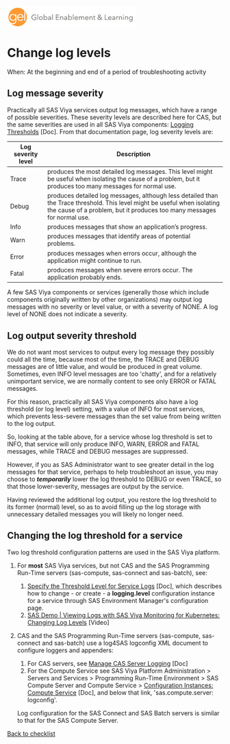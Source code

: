 ![Global Enablement & Learning](/img/gel_banner_logo_tech-partners.jpg)

# Change log levels

<!--
SortString: 0540
Description: Change the log threshold for a SAS component or service, to increase or decrease the detail of log messages it produces
Tags: Regular,Legacy,Done
Topic: Observability
Essential: -
Frequency: When troubleshooting
Authors: David Stern
-->
When: At the beginning and end of a period of troubleshooting activity

## Log message severity

Practically all SAS Viya services output log messages, which have a range of possible severities. These severity levels are described here for CAS, but the same severities are used in all SAS Viya components: [Logging Thresholds](https://go.documentation.sas.com/doc/en/sasadmincdc/default/callogging/p0iu4czueno6x7n1o0nnhsz34nqq.htm) [Doc]. From that documentation page, log severity levels are:

| Log severity level | Description |
| --------- | ----------- |
|Trace | produces the most detailed log messages. This level might be useful when isolating the cause of a problem, but it produces too many messages for normal use. |
| Debug | produces detailed log messages, although less detailed than the Trace threshold. This level might be useful when isolating the cause of a problem, but it produces too many messages for normal use. |
| Info | produces messages that show an application’s progress. |
| Warn | produces messages that identify areas of potential problems. |
| Error | produces messages when errors occur, although the application might continue to run. |
| Fatal | produces messages when severe errors occur. The application probably ends. |

A few SAS Viya components or services (generally those which include components originally written by other organizations) may output log messages with no severity or level value, or with a severity of NONE. A log level of NONE does not indicate a severity.

## Log output severity threshold

We do not want most services to output every  log message they possibly could all the time, because most of the time, the TRACE and DEBUG messages are of little value, and would be produced in great volume. Sometimes, even INFO level messages are too 'chatty', and for a relatively unimportant service, we are normally content to see only ERROR or FATAL messages.

For this reason, practically all SAS Viya components also have a log threshold (or log level) setting, with a value of INFO for most services, which prevents less-severe messages than the set value from being written to the log output.

So, looking at the table above, for a service whose log threshold is set to INFO, that service will only produce INFO, WARN, ERROR and FATAL messages, while TRACE and DEBUG messages are suppressed.

However, if you as SAS Administrator want to see greater detail in the log messages for that service, perhaps to help troubleshoot an issue, you may choose to ***temporarily*** lower the log threshold to DEBUG or even TRACE, so that those lower-severity, messages are output by the service.

Having reviewed the additional log output, you restore the log threshold to its former (normal) level, so as to avoid filling up the log storage with unnecessary detailed messages you will likely no longer need.

## Changing the log threshold for a service

Two log threshold configuration patterns are used in the SAS Viya platform.

1. For **most** SAS Viya services, but not CAS and the SAS Programming Run-Time servers (sas-compute, sas-connect and sas-batch), see:
   1. [Specify the Threshold Level for Service Logs](https://go.documentation.sas.com/doc/en/sasadmincdc/default/callogging/p06eoiaxtu8udtn1q4avwpet6ds8.htm) [Doc], which describes how to change - or create - a **logging.level** configuration instance for a service through SAS Environment Manager's configuration page.
   1. [SAS Demo | Viewing Logs with SAS Viya Monitoring for Kubernetes: Changing Log Levels](https://www.youtube.com/watch?v=pGMj23QCA_c) [Video]
1. CAS and the SAS Programming Run-Time servers (sas-compute, sas-connect and sas-batch) use a log4SAS logconfig XML document to configure loggers and appenders:
   1. For CAS servers, see [Manage CAS Server Logging](https://go.documentation.sas.com/doc/en/sasadmincdc/default/callogging/p06eoiaxtu8udtn1q4avwpet6ds8.htm#n0mkearstln1jqn1s7gvozihdd58) [Doc]
   1. For the Compute Service see SAS Viya Platform Administration > Servers and Services > Programming Run-Time Environment > SAS Compute Server and Compute Service > [Configuration Instances: Compute Service](https://go.documentation.sas.com/doc/en/sasadmincdc/default/calsrvpgm/n00001viyaprgmsrvs00000admin.htm#p0bf5lk5doeuq6n1dp5lilix7wrv) [Doc], and below that link, 'sas.compute.server: logconfig'.

   Log configuration for the SAS Connect and SAS Batch servers is similar to that for the SAS Compute Server.


[Back to checklist](../checklist.md)
